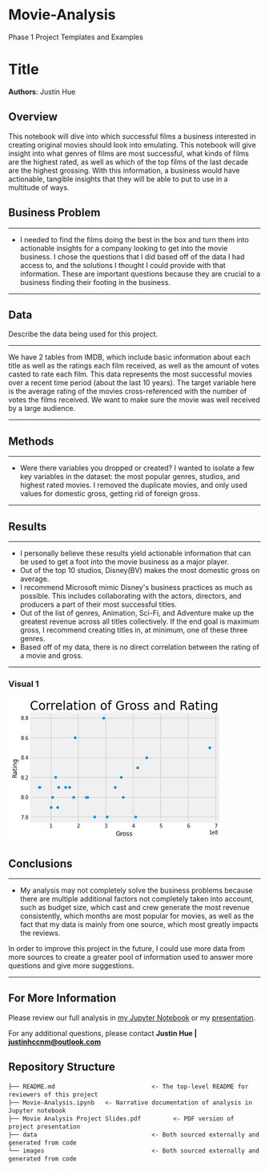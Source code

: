 # Movie-Analysis
Phase 1 Project Templates and Examples
# Title

**Authors**: Justin Hue

## Overview

This notebook will dive into which successful films a business interested in creating original movies should look into emulating. This notebook will give insight into what genres of films are most successful, what kinds of films are the highest rated, as well as which of the top films of the last decade are the highest grossing. With this information, a business would have actionable, tangible insights that they will be able to put to use in a multitude of ways.

## Business Problem

***
* I needed to find the films doing the best in the box and turn them into actionable insights for a company looking to get into the movie business. I chose the questions that I did based off of the data I had access to, and the solutions I thought I could provide with that information. These are important questions because they are crucial to a business finding their footing in the business.
***

## Data

Describe the data being used for this project.

***
We have 2 tables from IMDB, which include basic information about each title as well as the ratings each film received, as well as the amount of votes casted to rate each film.
This data represents the most successful movies over a recent time period (about the last 10 years).
The target variable here is the average rating of the movies cross-referenced with the number of votes the films received. We want to make sure the movie was well received by a large audience.
***

## Methods

***
* Were there variables you dropped or created? I wanted to isolate a few key variables in the dataset: the most popular genres, studios, and highest rated movies. I removed the duplicate movies, and only used values for domestic gross, getting rid of foreign gross.
***

## Results
***
* I personally believe these results yield actionable information that can be used to get a foot into the movie business as a major player. 
* Out of the top 10 studios, Disney(BV) makes the most domestic gross on average.
* I recommend Microsoft mimic Disney's business practices as much as possible. This includes collaborating with the actors, directors, and producers a part of their most successful titles.
* Out of the list of genres, Animation, Sci-Fi, and Adventure make up the greatest revenue across all titles collectively. If the end goal is maximum gross, I recommend creating titles in, at minimum, one of these three genres.
* Based off of my data, there is no direct correlation between the rating of a movie and gross.
***

### Visual 1
![graph1](https://github.com/justinjhue/Movie-Analysis/blob/template-mvp/images/gross_rating_scatter.png)

## Conclusions

*** 
* My analysis may not completely solve the business problems because there are multiple additional factors not completely taken into account, such as budget size, which cast and crew generate the most revenue consistently, which months are most popular for movies, as well as the fact that my data is mainly from one source, which most greatly impacts the reviews.

In order to improve this project in the future, I could use more data from more sources to create a greater pool of information used to answer more questions and give more suggestions.
***

## For More Information

Please review our full analysis in [my Jupyter Notebook](./Movie-Analysis.ipynb) or my [presentation](https://github.com/justinjhue/Movie-Analysis/blob/template-mvp/Slides%20Edit%20PDF.pdf).

For any additional questions, please contact **Justin Hue | justinhccnm@outlook.com**

## Repository Structure

```
├── README.md                           <- The top-level README for reviewers of this project
├── Movie-Analysis.ipynb   <- Narrative documentation of analysis in Jupyter notebook
├── Movie Analysis Project Slides.pdf         <- PDF version of project presentation
├── data                                <- Both sourced externally and generated from code
└── images                              <- Both sourced externally and generated from code
```
